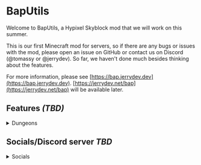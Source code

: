 # BapUtils

Welcome to BapUtils, a Hypixel Skyblock mod that we will work on this summer.

This is our first Minecraft mod for servers, so if there are any bugs or issues with the mod, please open an issue on GitHub or contact us on Discord (@tomassy or @jerrydev).
So far, we haven't done much besides thinking about the features.

For more information, please see [https://bap.jerrydev.dev](https://bap.jerrydev.dev). [https://jerrydev.net/bap](https://jerrydev.net/bap) will be available later.

## Features *(TBD)*

<details>
  <summary>Dungeons</summary>

- Trust feature to let other players take your own party if you go afk.
- Better dragon name in the m7 boss fight (might not happen because there is already a sbe/skytils feature that let you do this).
- Display dragon HP.
- Display dungeon secret route (might not happen or will take a really long time to make).

</details>

## Socials/Discord server *TBD*

<details>
  <summary>Socials</summary>
  
- We don't have one yet lmao.
- Maybe we do hmmmm.
- Maybe not ig?.
</details>
